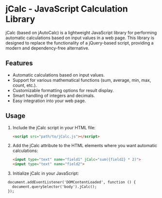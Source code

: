# jCalc - JavaScript Calculation Library

jCalc (based on jAutoCalc) is a lightweight JavaScript library for performing automatic calculations based on input values in a web page. This library is designed to replace the functionality of a jQuery-based script, providing a modern and dependency-free alternative.

## Features

- Automatic calculations based on input values.
- Support for various mathematical functions (sum, average, min, max, count, etc.).
- Customizable formatting options for result display.
- Smart handling of integers and decimals.
- Easy integration into your web page.

## Usage

1. Include the jCalc script in your HTML file:

   ```html
   <script src="path/to/jCalc.js"></script>

2. Add the jCalc attribute to the HTML elements where you want automatic calculations:
   
   ```html
   <input type="text" name="field1" jCalc="sum({field2} * 2)">
   <input type="text" name="field2">

3. Initialize jCalc in your JavaScript:
   
  ```html
   document.addEventListener('DOMContentLoaded', function () {
     document.querySelector('body').jCalc();
   });
